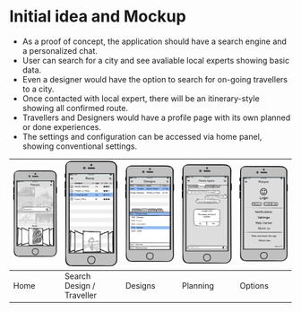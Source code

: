 # Initial idea and Mockup

* As a proof of concept, the application should have a search engine and a personalized chat.
* User can search for a city and see avaliable local experts showing basic data.
* Even a designer would have the option to search for on-going travellers to a city.
* Once contacted with local expert, there will be an itinerary-style showing all confirmed route.
* Travellers and Designers would have a profile page with its own planned or done experiences.
* The settings and configuration can be accessed via home panel, showing conventional settings.

| <img src="https://raw.githubusercontent.com/Mickyleitor/PlanytsAPP/master/docs/FirstApproach/Balsamiq-home.png" width="150"> | <img src="https://raw.githubusercontent.com/Mickyleitor/PlanytsAPP/master/docs/FirstApproach/Balsamiq-SearchTraveller.png" width="150">| <img src="https://raw.githubusercontent.com/Mickyleitor/PlanytsAPP/master/docs/FirstApproach/Balsamiq-Designs.png" width="150"> | <img src="https://raw.githubusercontent.com/Mickyleitor/PlanytsAPP/master/docs/FirstApproach/Balsamiq-Planning.png" width="150"> | <img src="https://raw.githubusercontent.com/Mickyleitor/PlanytsAPP/master/docs/FirstApproach/Balsamiq-Options.png" width="150">
| -------------- | ----------------------------- | -------------- | --------------- | -------------- |
|      Home      |   Search Design / Traveller   |    Designs     |    Planning     |    Options     | 